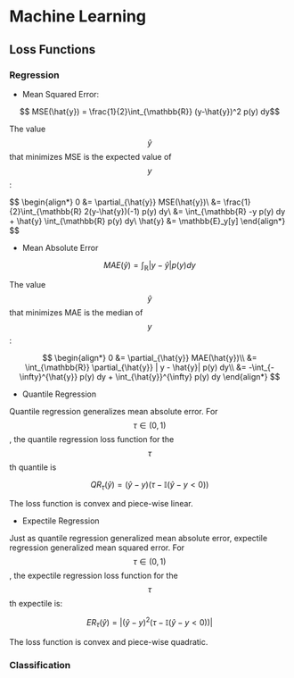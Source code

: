 # Machine Learning

## Loss Functions

### Regression

- Mean Squared Error:

$$ MSE(\hat{y}) = \frac{1}{2}\int_{\mathbb{R}} (y-\hat{y})^2 p(y) dy$$

The value $$\hat{y}$$ that minimizes MSE is the expected value of $$y$$:

$$
\begin{align*}
0 &= \partial_{\hat{y}} MSE(\hat{y})\\
&= \frac{1}{2}\int_{\mathbb{R} 2(y-\hat{y})(-1) p(y) dy\\
&= \int_{\mathbb{R} -y p(y) dy + \hat{y} \int_{\mathbb{R} p(y) dy\\
\hat{y} &= \mathbb{E}_y[y]
\end{align*}
$$

- Mean Absolute Error

$$ MAE(\hat{y}) = \int_{\mathbb{R}} |y - \hat{y}| p(y) dy$$

The value $$\hat{y}$$ that minimizes MAE is the median of $$y$$:

$$
\begin{align*}
0 &= \partial_{\hat{y}} MAE(\hat{y})\\
&= \int_{\mathbb{R}} \partial_{\hat{y}} | y - \hat{y}| p(y) dy\\
&= -\int_{-\infty}^{\hat{y}} p(y) dy + \int_{\hat{y}}^{\infty} p(y) dy  
\end{align*}
$$

- Quantile Regression

Quantile regression generalizes mean absolute error. For $$\tau \in (0, 1)$$,
the quantile regression loss function for the $$\tau$$th quantile is 

$$ QR_{\tau}(\hat{y}) = (\hat{y} - y)(\tau - \mathbb{I}(\hat{y}-y < 0))$$

The loss function is convex and piece-wise linear.

- Expectile Regression

Just as quantile regression generalized mean absolute error, expectile regression
generalized mean squared error. For $$\tau \in (0, 1)$$, the expectile regression loss function for the
$$\tau$$th expectile is:

$$ER_{\tau}(\hat{y}) = |(\hat{y} - y)^2 (\tau - \mathbb{I}(\hat{y}-y < 0))|$$

The loss function is convex and piece-wise quadratic.

### Classification